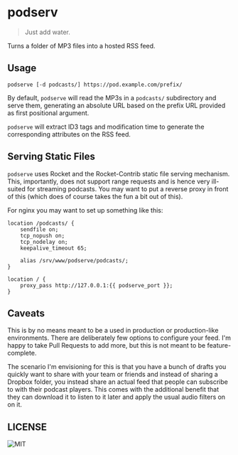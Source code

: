 # podserv

> Just add water.

Turns a folder of MP3 files into a hosted RSS feed.

## Usage

```
podserve [-d podcasts/] https://pod.example.com/prefix/
```

By default, `podserve` will read the MP3s in a `podcasts/` subdirectory
and serve them, generating an absolute URL based on the prefix URL
provided as first positional argument.

`podserve` will extract ID3 tags and modification time to generate
the corresponding attributes on the RSS feed.

## Serving Static Files

`podserve` uses Rocket and the Rocket-Contrib static file serving mechanism.
This, importantly, does not support range requests and is hence very ill-suited
for streaming podcasts. You may want to put a reverse proxy in front of this
(which does of course takes the fun a bit out of this).

For nginx you may want to set up something like this:

```nginx
location /podcasts/ {
    sendfile on;
    tcp_nopush on;
    tcp_nodelay on;
    keepalive_timeout 65;

    alias /srv/www/podserve/podcasts/;
}

location / {
    proxy_pass http://127.0.0.1:{{ podserve_port }};
}
```

## Caveats

This is by no means meant to be a used in production or production-like
environments. There are deliberately few options to configure your feed.
I'm happy to take Pull Requests to add more, but this is not meant to be
feature-complete.

The scenario I'm envisioning for this is that you have a bunch of drafts
you quickly want to share with your team or friends and instead of sharing
a Dropbox folder, you instead share an actual feed that people can subscribe
to with their podcast players. This comes with the additional benefit that
they can download it to listen to it later and apply the usual audio filters
on on it.

## LICENSE

![MIT](/LICENSE)
